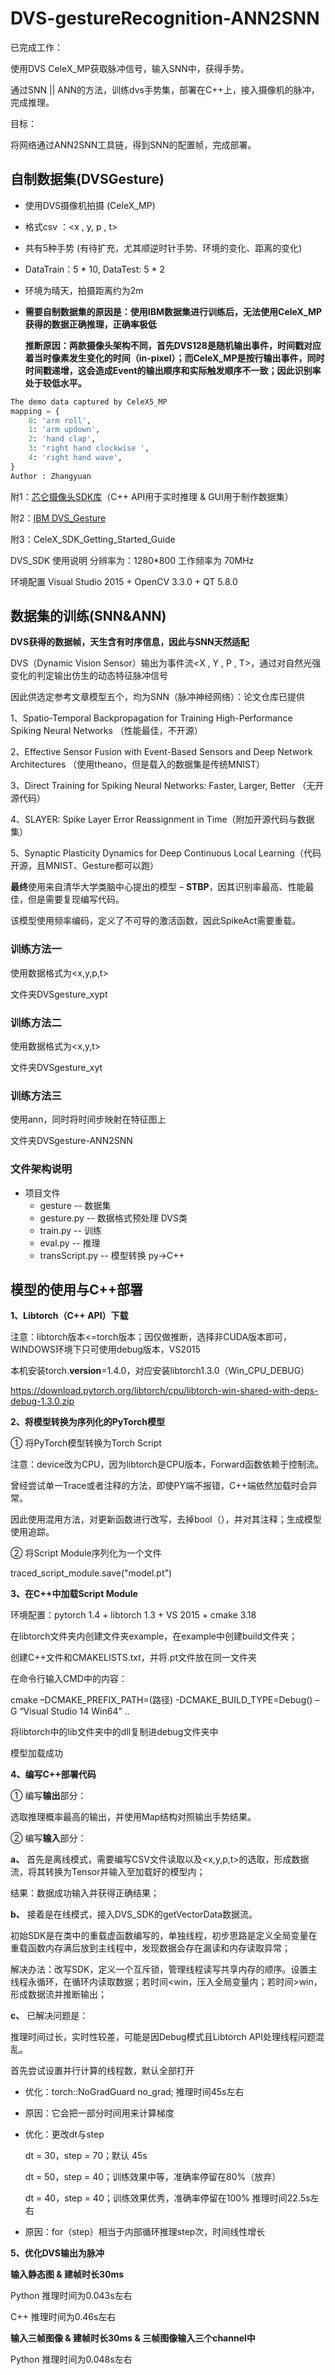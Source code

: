 # DVS-gestureRecognition-ANN2SNN

已完成工作：

使用DVS CeleX_MP获取脉冲信号，输入SNN中，获得手势。

通过SNN || ANN的方法，训练dvs手势集，部署在C++上，接入摄像机的脉冲，完成推理。

目标：

将网络通过ANN2SNN工具链，得到SNN的配置帧，完成部署。

## 自制数据集(DVSGesture)

* 使用DVS摄像机拍摄 (CeleX_MP)
* 格式csv ：<x , y, p , t>

* 共有5种手势 (有待扩充，尤其顺逆时针手势、环境的变化、距离的变化)

* DataTrain：5 * 10, DataTest: 5 * 2

* 环境为晴天，拍摄距离约为2m

* **需要自制数据集的原因是：使用IBM数据集进行训练后，无法使用CeleX_MP获得的数据正确推理，正确率极低**

  **推断原因：两款摄像头架构不同，首先DVS128是随机输出事件，时间戳对应着当时像素发生变化的时间（in-pixel）；而CeleX_MP是按行输出事件，同时时间戳递增，这会造成Event的输出顺序和实际触发顺序不一致；因此识别率处于较低水平。**

```python
The demo data captured by CeleX5_MP
mapping = {
    0: 'arm roll',
    1: 'arm updown',
    2: 'hand clap',
    3: 'right hand clockwise ',
    4: 'right hand wave',
}
Author : Zhangyuan
```

附1：[芯仑摄像头SDK库](https://github.com/CelePixel/CeleX5-MIPI)（C++ API用于实时推理 & GUI用于制作数据集）

附2：[IBM DVS_Gesture](http://www.research.ibm.com/dvsgesture/)

附3：CeleX_SDK_Getting_Started_Guide

DVS_SDK 使用说明 分辨率为：1280*800 工作频率为 70MHz

环境配置 Visual Studio 2015 + OpenCV 3.3.0 + QT 5.8.0

## 数据集的训练(SNN&ANN)

**DVS获得的数据帧，天生含有时序信息，因此与SNN天然适配**

DVS（Dynamic Vision Sensor）输出为事件流<X , Y , P , T>，通过对自然光强变化的判定输出仿生的动态特征脉冲信号

因此供选定参考文章模型五个，均为SNN（脉冲神经网络）：论文仓库已提供

1、Spatio-Temporal Backpropagation for Training High-Performance Spiking Neural Networks （性能最佳，不开源）

2、Effective Sensor Fusion with Event-Based Sensors and Deep Network Architectures （使用theano，但是载入的数据集是传统MNIST）

3、Direct Training for Spiking Neural Networks: Faster, Larger, Better （无开源代码）

4、SLAYER: Spike Layer Error Reassignment in Time（附加开源代码与数据集）

5、Synaptic Plasticity Dynamics for Deep Continuous Local Learning（代码开源，且MNIST、Gesture都可以跑）

**最终**使用来自清华大学类脑中心提出的模型 – **STBP**，因其识别率最高、性能最佳，但是需要复现编写代码。

该模型使用频率编码，定义了不可导的激活函数，因此SpikeAct需要重载。

### 训练方法一

使用数据格式为<x,y,p,t>

文件夹DVSgesture_xypt

### 训练方法二

使用数据格式为<x,y,t>

文件夹DVSgesture_xyt

### 训练方法三

使用ann，同时将时间步映射在特征图上

文件夹DVSgesture-ANN2SNN

### 文件架构说明

* 项目文件
  * gesture -- 数据集
  * gesture.py -- 数据格式预处理 DVS类
  * train.py -- 训练
  * eval.py -- 推理
  * transScript.py -- 模型转换 py->C++

## 模型的使用与C++部署

**1、Libtorch（C++ API）下载**

注意：libtorch版本<=torch版本；因仅做推断，选择非CUDA版本即可，WINDOWS环境下只可使用debug版本，VS2015

本机安装torch.__version__=1.4.0，对应安装libtorch1.3.0（Win_CPU_DEBUG）

https://download.pytorch.org/libtorch/cpu/libtorch-win-shared-with-deps-debug-1.3.0.zip

**2、将模型转换为序列化的PyTorch模型**

① 将PyTorch模型转换为Torch Script

注意：device改为CPU，因为libtorch是CPU版本，Forward函数依赖于控制流。

曾经尝试单一Trace或者注释的方法，即使PY端不报错，C++端依然加载时会异常。

因此使用混用方法，对更新函数进行改写，去掉bool（），并对其注释；生成模型使用追踪。

② 将Script Module序列化为一个文件

traced_script_module.save("model.pt")

**3、在C++中加载Script Module**

环境配置：pytorch 1.4 + libtorch 1.3 + VS 2015 + cmake 3.18

在libtorch文件夹内创建文件夹example，在example中创建build文件夹；

创建C++文件和CMAKELISTS.txt，并将.pt文件放在同一文件夹

在命令行输入CMD中的内容：

cmake –DCMAKE_PREFIX_PATH=(路径) -DCMAKE_BUILD_TYPE=Debug() –G “Visual Studio 14 Win64” ..

将libtorch中的lib文件夹中的dll复制进debug文件夹中

模型加载成功

**4、编写C++部署代码**

① 编写**输出**部分：

选取推理概率最高的输出，并使用Map结构对照输出手势结果。

② 编写**输入**部分：

**a、** 首先是离线模式，需要编写CSV文件读取以及<x,y,p,t>的选取，形成数据流，将其转换为Tensor并输入至加载好的模型内；

结果：数据成功输入并获得正确结果；

**b、** 接着是在线模式，接入DVS_SDK的getVectorData数据流。

初始SDK是在类中的重载虚函数编写的，单独线程，初步思路是定义全局变量在重载函数内存满后放到主线程中，发现数据会存在漏读和内存读取异常；

解决办法：改写SDK，定义一个互斥锁，管理线程读写共享内存的顺序。设置主线程永循环，在循环内读取数据；若时间<win，压入全局变量内；若时间>win，形成数据流并推断输出；

**c、**  已解决问题是：

推理时间过长，实时性较差，可能是因Debug模式且Libtorch API处理线程问题混乱。

首先尝试设置并行计算的线程数，默认全部打开

* 优化：torch::NoGradGuard no_grad;  推理时间45s左右

* 原因：它会把一部分时间用来计算梯度

* 优化：更改dt与step

  dt = 30，step = 70；默认 45s

  dt = 50，step = 40；训练效果中等，准确率停留在80%（放弃）

  dt = 40，step = 40；训练效果优秀，准确率停留在100%    推理时间22.5s左右

* 原因：for（step）相当于内部循环推理step次，时间线性增长

**5、优化DVS输出为脉冲** 

**输入静态图 & 建帧时长30ms**

Python 推理时间为0.043s左右

C++   推理时间为0.46s左右

**输入三帧图像 & 建帧时长30ms & 三帧图像输入三个channel中**

Python 推理时间为0.048s左右
